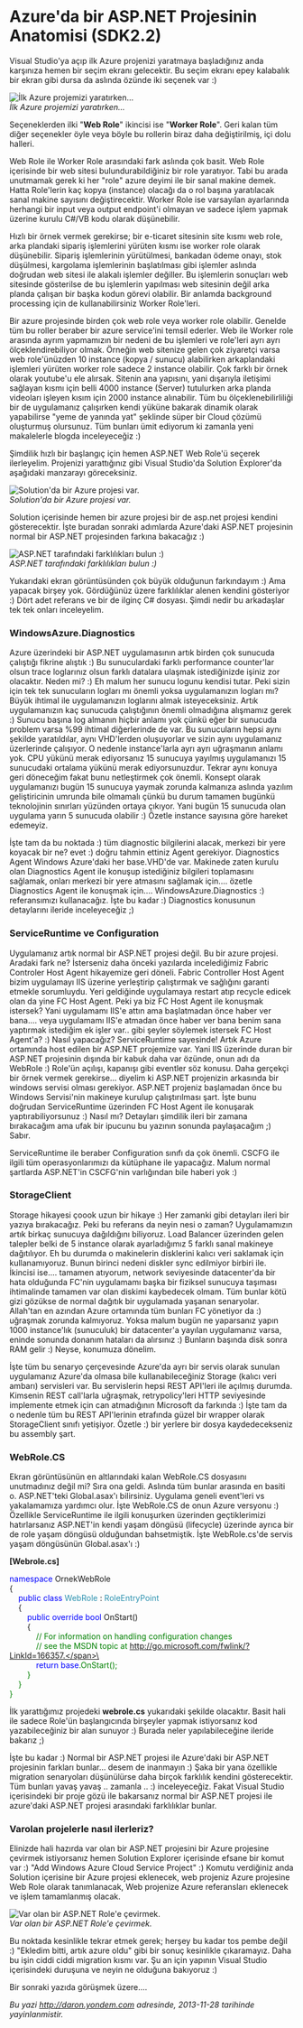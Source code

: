 # Azure'da bir ASP.NET Projesinin Anatomisi (SDK2.2) 

Visual Studio'ya açıp ilk Azure projenizi yaratmaya başladığınız anda
karşınıza hemen bir seçim ekranı gelecektir. Bu seçim ekranı epey
kalabalık bir ekran gibi dursa da aslında özünde iki seçenek var :)

![İlk Azure projemizi
yaratırken...](media/Azure_da_bir_ASP_NET_Projesinin_Anatomisi_SDK2_2/ilkproje.jpg)\
*İlk Azure projemizi yaratırken...*

Seçeneklerden ilki "**Web Role**" ikincisi ise "**Worker Role**". Geri
kalan tüm diğer seçenekler öyle veya böyle bu rollerin biraz daha
değiştirilmiş, içi dolu halleri.

Web Role ile Worker Role arasındaki fark aslında çok basit. Web Role
içerisinde bir web sitesi bulundurabildiğiniz bir role yaratıyor. Tabi
bu arada unutmamak gerek ki her "role" azure deyimi ile bir sanal makine
demek. Hatta Role'lerin kaç kopya (instance) olacağı da o rol başına
yaratılacak sanal makine sayısını değiştirecektir. Worker Role ise
varsayılan ayarlarında herhangi bir input veya output endpoint'i olmayan
ve sadece işlem yapmak üzerine kurulu C\#/VB kodu olarak düşünebilir.

Hızlı bir örnek vermek gerekirse; bir e-ticaret sitesinin site kısmı web
role, arka plandaki sipariş işlemlerini yürüten kısmı ise worker role
olarak düşünebilir. Sipariş işlemlerinin yürütülmesi, bankadan ödeme
onayı, stok düşülmesi, kargolama işlemlerinin başlatılması gibi işlemler
aslında doğrudan web sitesi ile alakalı işlemler değiller. Bu işlemlerin
sonuçları web sitesinde gösterilse de bu işlemlerin yapılması web
sitesinin değil arka planda çalışan bir başka kodun görevi olabilir. Bir
anlamda background processing için de kullanabilirsiniz Worker
Role'leri.

Bir azure projesinde birden çok web role veya worker role olabilir.
Genelde tüm bu roller beraber bir azure service'ini temsil ederler. Web
ile Worker role arasında ayrım yapmamızın bir nedeni de bu işlemleri ve
role'leri ayrı ayrı ölçeklendirebiliyor olmak. Örneğin web sitenize
gelen çok ziyaretçi varsa web role'ünüzden 10 instance (kopya / sunucu)
alabilirken arkaplandaki işlemleri yürüten worker role sadece 2 instance
olabilir. Çok farklı bir örnek olarak youtube'u ele alırsak. Sitenin ana
yapısını, yani dışarıyla iletişimi sağlayan kısmı için belli 4000
instance (Server) tutulurken arka planda videoları işleyen kısım için
2000 instance alınabilir. Tüm bu ölçeklenebilirliliği bir de uygulamanız
çalışırken kendi yüküne bakarak dinamik olarak yapabilirse "yeme de
yanında yat" şeklinde süper bir Cloud çözümü oluşturmuş olursunuz. Tüm
bunları ümit ediyorum ki zamanla yeni makalelerle blogda inceleyeceğiz
:)

Şimdilik hızlı bir başlangıç için hemen ASP.NET Web Role'ü seçerek
ilerleyelim. Projenizi yarattığınız gibi Visual Studio'da Solution
Explorer'da aşağıdaki manzarayı göreceksiniz.

![Solution'da bir Azure projesi
var.](media/Azure_da_bir_ASP_NET_Projesinin_Anatomisi_SDK2_2/ilkproje_2.png)\
*Solution'da bir Azure projesi var.*

Solution içerisinde hemen bir azure projesi bir de asp.net projesi
kendini gösterecektir. İşte buradan sonraki adımlarda Azure'daki ASP.NET
projesinin normal bir ASP.NET projesinden farkına bakacağız :)

![ASP.NET tarafındaki farklılıkları bulun
:)](media/Azure_da_bir_ASP_NET_Projesinin_Anatomisi_SDK2_2/ilkproje_3.png)\
*ASP.NET tarafındaki farklılıkları bulun :)*

Yukarıdaki ekran görüntüsünden çok büyük olduğunun farkındayım :) Ama
yapacak birşey yok. Gördüğünüz üzere farklılıklar alenen kendini
gösteriyor :) Dört adet referans ve bir de ilginç C\# dosyası. Şimdi
nedir bu arkadaşlar tek tek onları inceleyelim.

### WindowsAzure.Diagnostics  

Azure üzerindeki bir ASP.NET uygulamasının artık birden çok sunucuda
çalıştığı fikrine alıştık :) Bu sunuculardaki farklı performance
counter'lar olsun trace loglarınız olsun farklı datalara ulaşmak
istediğinizde işiniz zor olacaktır. Neden mi? :) Eh malum her sunucu
logunu kendisi tutar. Peki sizin için tek tek sunucuların logları mı
önemli yoksa uygulamanızın logları mı? Büyük ihtimal ile uygulamanızın
loglarını almak isteyeceksiniz. Artık uygulamanızın kaç sunucuda
çalıştığının önemli olmadığına alışmamız gerek :) Sunucu başına log
almanın hiçbir anlamı yok çünkü eğer bir sunucuda problem varsa %99
ihtimal diğerlerinde de var. Bu sunucuların hepsi aynı şekilde
yaratıldılar, aynı VHD'lerden oluşuyorlar ve sizin aynı uygulamanız
üzerlerinde çalışıyor. O nedenle instance'larla ayrı ayrı uğraşmanın
anlamı yok. CPU yükünü merak ediyorsanız 15 sunucuya yayılmış
uygulamanızı 15 sunucudaki ortalama yükünü merak ediyorsunuzdur. Tekrar
aynı konuya geri döneceğim fakat bunu netleştirmek çok önemli. Konsept
olarak uygulamanızı bugün 15 sunucuya yaymak zorunda kalmanıza aslında
yazılım geliştiricinin umrunda bile olmamalı çünkü bu durum tamamen
bugünkü teknolojinin sınırları yüzünden ortaya çıkıyor. Yani bugün 15
sunucuda olan uygulama yarın 5 sunucuda olabilir :) Özetle instance
sayısına göre hareket edemeyiz.

İşte tam da bu noktada :) tüm diagnostic bilgilerini alacak, merkezi bir
yere koyacak bir ne? evet :) doğru tahmin ettiniz Agent gerekiyor.
Diagnostics Agent Windows Azure'daki her base.VHD'de var. Makinede zaten
kurulu olan Diagnostics Agent ile konuşup istediğiniz bilgileri
toplamasını sağlamak, onları merkezi bir yere atmasını sağlamak için....
özetle Diagnostics Agent ile konuşmak için.... WindowsAzure.Diagnostics
:) referansımızı kullanacağız. İşte bu kadar :) Diagnostics konusunun
detaylarını ileride inceleyeceğiz ;)

### ServiceRuntime ve Configuration  

Uygulamanız artık normal bir ASP.NET projesi değil. Bu bir azure
projesi. Aradaki fark ne? İsterseniz daha önceki yazılarda incelediğimiz
Fabric Controler Host Agent hikayemize geri döneli. Fabric Controller
Host Agent bizim uygulamayı IIS üzerine yerleştirip çalıştırmak ve
sağlığını garanti etmekle sorumluydu. Yeri geldiğinde uygulamaya restart
atıp recycle edicek olan da yine FC Host Agent. Peki ya biz FC Host
Agent ile konuşmak istersek? Yani uygulamamı IIS'e attın ama başlatmadan
önce haber ver bana.... veya uygulamamı IIS'e atmadan önce haber ver
bana benim sana yaptırmak istediğim ek işler var.. gibi şeyler söylemek
istersek FC Host Agent'a? :) Nasıl yapacağız? ServiceRuntime sayesinde!
Artık Azure ortamında host edilen bir ASP.NET projemize var. Yani IIS
üzerinde duran bir ASP.NET projesinin dışında bir kabuk daha var özünde,
onun adı da WebRole :) Role'ün açılışı, kapanışı gibi eventler söz
konusu. Daha gerçekçi bir örnek vermek gerekirse... diyelim ki ASP.NET
projenizin arkasında bir windows servisi olması gerekiyor. ASP.NET
projeniz başlamadan önce bu Windows Servisi'nin makineye kurulup
çalıştırılması şart. İşte bunu doğrudan ServiceRuntime üzerinden FC Host
Agent ile konuşarak yaptırabiliyorsunuz :) Nasıl mı? Detayları şimdilik
ileri bir zamana bırakacağım ama ufak bir ipucunu bu yazının sonunda
paylaşacağım ;) Sabır.

ServiceRuntime ile beraber Configuration sınıfı da çok önemli. CSCFG ile
ilgili tüm operasyonlarımızı da kütüphane ile yapacağız. Malum normal
şartlarda ASP.NET'in CSCFG'nin varlığından bile haberi yok :)

### StorageClient  

Storage hikayesi çoook uzun bir hikaye :) Her zamanki gibi detayları
ileri bir yazıya bırakacağız. Peki bu referans da neyin nesi o zaman?
Uygulamamızın artık birkaç sunucuya dağıldığını biliyoruz. Load Balancer
üzerinden gelen talepler belki de 5 instance olarak ayarladığımız 5
farklı sanal makineye dağıtılıyor. Eh bu durumda o makinelerin
disklerini kalıcı veri saklamak için kullanamıyoruz. Bunun birinci
nedeni diskler sync edilmiyor birbiri ile. İkincisi ise.... tamamen
atıyorum, network seviyesinde datacenter'da bir hata olduğunda FC'nin
uygulamamı başka bir fiziksel sunucuya taşıması ihtimalinde tamamen var
olan diskimi kaybedecek olmam. Tüm bunlar kötü gizi gözükse de normal
dağıtık bir uygulamada yaşanan senaryolar. Allah'tan en azından Azure
ortamında tüm bunları FC yönetiyor da :) uğraşmak zorunda kalmıyoruz.
Yoksa malum bugün ne yaparsanız yapın 1000 instance'lık (sunuculuk) bir
datacenter'a yayılan uygulamanız varsa, eninde sonunda donanım hataları
da alırsınız :) Bunların başında disk sonra RAM gelir :) Neyse, konumuza
dönelim.

İşte tüm bu senaryo çerçevesinde Azure'da ayrı bir servis olarak sunulan
uygulamanız Azure'da olmasa bile kullanabileceğiniz Storage (kalıcı veri
ambarı) servisleri var. Bu servislerin hepsi REST API'leri ile açılmış
durumda. Kimsenin REST call'larla uğraşmak, retrypolicy'leri HTTP
seviyesinde implemente etmek için can atmadığının Microsoft da farkında
:) İşte tam da o nedenle tüm bu REST API'lerinin etrafında güzel bir
wrapper olarak StorageClient sınıfı yetişiyor. Özetle :) bir yerlere bir
dosya kaydedecekseniz bu assembly şart.

### WebRole.CS  

Ekran görüntüsünün en altlarındaki kalan WebRole.CS dosyasını
unutmadınız değil mi? Sıra ona geldi. Aslında tüm bunlar arasında en
basiti o. ASP.NET'teki Global.asax'ı bilirsiniz. Uygulama geneli
event'leri vs yakalamamıza yardımcı olur. İşte WebRole.CS de onun Azure
versyonu :) Özellikle ServiceRuntime ile ilgili konuşurken üzerinden
geçtiklerimizi hatırlarsanız ASP.NET'in kendi yaşam döngüsü (lifecycle)
üzerinde ayrıca bir de role yaşam döngüsü olduğundan bahsetmiştik. İşte
WebRole.cs'de servis yaşam döngüsünün Global.asax'ı :)

**[Webrole.cs]**

<span style="color:blue;">namespace</span> OrnekWebRole\
{\
    <span style="color:blue;">public</span> <span
style="color:blue;">class</span> <span
style="color:#2b91af;">WebRole</span> : <span
style="color:#2b91af;">RoleEntryPoint</span>\
    {\
        <span style="color:blue;">public</span> <span
style="color:blue;">override</span> <span
style="color:blue;">bool</span> OnStart()\
        {\
            <span
style="color:green;">// For information on handling configuration changes</span>\
            <span
style="color:green;">// see the MSDN topic at http://go.microsoft.com/fwlink/?LinkId=166357.</span>\
\
            <span style="color:blue;">return</span> <span
style="color:blue;">base</span>.OnStart();\
        }\
    }\
}

İlk yarattığımız projedeki **webrole.cs** yukarıdaki şekilde olacaktır.
Basit hali ile sadece Role'ün başlangıcında birşeyler yapmak
istiyorsanız kod yazabileceğiniz bir alan sunuyor :) Burada neler
yapılabileceğine ileride bakarız ;)

İşte bu kadar :) Normal bir ASP.NET projesi ile Azure'daki bir ASP.NET
projesinin farkları bunlar... desem de inanmayın :) Şaka bir yana
özellikle migration senaryoları düşünülürse daha birçok farklılık
kendini gösterecektir. Tüm bunları yavaş yavaş .. zamanla .. :)
inceleyeceğiz. Fakat Visual Studio içerisindeki bir proje gözü ile
bakarsanız normal bir ASP.NET projesi ile azure'daki ASP.NET projesi
arasındaki farklılıklar bunlar.

### Varolan projelerle nasıl ilerleriz?  

Elinizde hali hazırda var olan bir ASP.NET projesini bir Azure projesine
çevirmek istiyorsanız hemen Solution Explorer içerisinde efsane bir
komut var :) "Add Windows Azure Cloud Service Project" :) Komutu
verdiğiniz anda Solution içerisine bir Azure projesi eklenecek, web
projeniz Azure projesine Web Role olarak tanımlanacak, Web projenize
Azure referansları eklenecek ve işlem tamamlanmış olacak.

![Var olan bir ASP.NET Role'e
çevirmek.](media/Azure_da_bir_ASP_NET_Projesinin_Anatomisi_SDK2_2/ilkproje_4.png)\
*Var olan bir ASP.NET Role'e çevirmek.*

Bu noktada kesinlikle tekrar etmek gerek; herşey bu kadar tos pembe
değil :) "Ekledim bitti, artık azure oldu" gibi bir sonuç kesinlikle
çıkaramayız. Daha bu işin ciddi ciddi migration kısmı var. Şu an için
yapının Visual Studio içerisindeki duruşuna ve neyin ne olduğuna
bakıyoruz :)

Bir sonraki yazıda görüşmek üzere....


*Bu yazi http://daron.yondem.com adresinde, 2013-11-28 tarihinde yayinlanmistir.*
